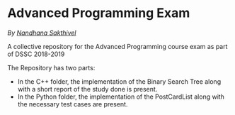 # Advanced Programming Exam

*By [Nandhana Sakthivel](https://github.com/nandhanas)*

A collective repository for the Advanced Programming course exam as part of DSSC 2018-2019

The Repository has two parts:

- In the C++ folder, the implementation of the Binary Search Tree along with a short report of the study done is present.
- In the Python folder, the implementation of the PostCardList along with the necessary test cases are present.
